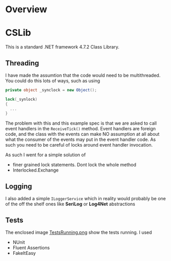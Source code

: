 ﻿# Overview

# CSLib
This is a standard .NET framework 4.7.2 Class Library. 

## Threading
I have made the assumtion that the code would need to be multithreaded. You could do this lots of ways, such as using 

``` csharp
private object _synclock = new Object();

lock(_synlock) 
{
  ...
}
```

The problem with this and this example spec is that we are asked to call event handlers in the `ReceiveTick()` method. 
Event handlers are foreign code, and the class with the events can make NO assumption at all about what the consumer of the events may put in the event
handler code. As such you need to be careful of locks around event handler invocation. 

As such I went for a simple solution of 

- finer grained lock statements. Dont lock the whole method
- Interlocked.Exchange

## Logging
I also added a simple `ILoggerService` which in reality would probably be one of the off the shelf ones like **SeriLog** or **Log4Net** abstractions

## Tests
The enclosed image [TestsRunning.png](TestsRunning.png) show the tests running. I used
- NUnit
- Fluent Assertions
- FakeItEasy